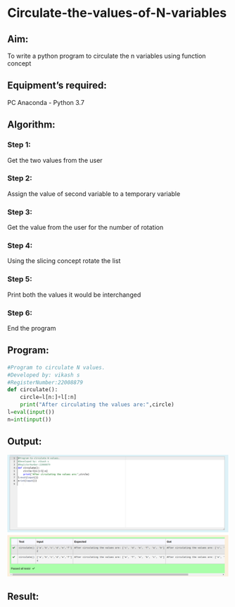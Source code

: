 # Circulate-the-values-of-N-variables
## Aim:
To write a python program to circulate the n variables using function concept

## Equipment’s required:
PC
Anaconda - Python 3.7

## Algorithm: 

### Step 1: 
Get the two values from the user

### Step 2: 
Assign the value of second variable to a temporary variable

### Step 3: 
Get the value from the user for the number of rotation

### Step 4: 
Using the slicing concept rotate the list

### Step 5: 
Print both the values it would be interchanged

### Step 6: 
End the program

## Program:
```python
#Program to circulate N values.
#Developed by: vikash s
#RegisterNumber:22008879
def circulate():
    circle=l[n:]+l[:n]
    print("After circulating the values are:",circle)
l=eval(input())
n=int(input())
```
## Output:
![donmass](python.png)



## Result:
